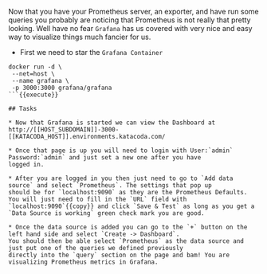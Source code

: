 Now that you have your Prometheus server, an exporter, and have run some queries you probably are noticing that 
Prometheus is not really that pretty looking. Well have no fear `Grafana` has us covered with very nice and easy way to
visualize things much fancier for us. 

* First we need to star the `Grafana Container`

```
docker run -d \
 --net=host \
 --name grafana \
 -p 3000:3000 grafana/grafana
```{{execute}}

## Tasks

* Now that Grafana is started we can view the Dashboard at http://[[HOST_SUBDOMAIN]]-3000-[[KATACODA_HOST]].environments.katacoda.com/

* Once that page is up you will need to login with User:`admin` Password:`admin` and just set a new one after you have 
logged in. 

* After you are logged in you then just need to go to `Add data source` and select `Prometheus`. The settings that pop up
should be for `localhost:9090` as they are the Prometheus Defaults. You will just need to fill in the `URL` field with 
`localhost:9090`{{copy}} and click `Save & Test` as long as you get a `Data Source is working` green check mark you are good.

* Once the data source is added you can go to the `+` button on the left hand side and select `Create -> Dashboard`. 
You should then be able select `Prometheus` as the data source and just put one of the queries we defined previously 
directly into the `query` section on the page and bam! You are visualizing Prometheus metrics in Grafana.

